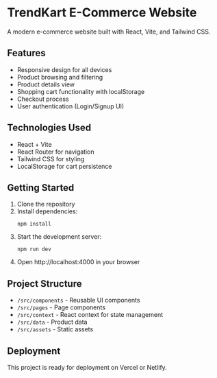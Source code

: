 # TrendKart E-Commerce Website

A modern e-commerce website built with React, Vite, and Tailwind CSS.

## Features

- Responsive design for all devices
- Product browsing and filtering
- Product details view
- Shopping cart functionality with localStorage
- Checkout process
- User authentication (Login/Signup UI)

## Technologies Used

- React + Vite
- React Router for navigation
- Tailwind CSS for styling
- LocalStorage for cart persistence

## Getting Started

1. Clone the repository
2. Install dependencies:
   ```
   npm install
   ```
3. Start the development server:
   ```
   npm run dev
   ```
4. Open http://localhost:4000 in your browser

## Project Structure

- `/src/components` - Reusable UI components
- `/src/pages` - Page components
- `/src/context` - React context for state management
- `/src/data` - Product data
- `/src/assets` - Static assets

## Deployment

This project is ready for deployment on Vercel or Netlify.

